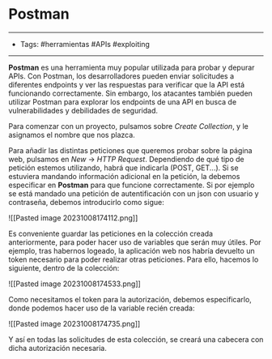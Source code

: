 # Postman

***

* Tags: #herramientas #APIs #exploiting

***

**Postman** es una herramienta muy popular utilizada para probar y depurar APIs. Con Postman, los desarrolladores pueden enviar solicitudes a diferentes endpoints y ver las respuestas para verificar que la API está funcionando correctamente. Sin embargo, los atacantes también pueden utilizar Postman para explorar los endpoints de una API en busca de vulnerabilidades y debilidades de seguridad.

Para comenzar con un proyecto, pulsamos sobre _Create Collection_, y le asignamos el nombre que nos plazca.

Para añadir las distintas peticiones que queremos probar sobre la página web, pulsamos en _New_ -> _HTTP Request_. Dependiendo de qué tipo de petición estemos utilizando, habrá que indicarla (POST, GET...). Si se estuviera mandando información adicional en la petición, la debemos especificar en **Postman** para que funcione correctamente. Si por ejemplo se está mandado una petición de autentificación con un json con usuario y contraseña, debemos introducirlo como sigue:

!\[\[Pasted image 20231008174112.png]]

Es conveniente guardar las peticiones en la colección creada anteriormente, para poder hacer uso de variables que serán muy útiles. Por ejemplo, tras habernos logeado, la aplicación web nos habría devuelto un token necesario para poder realizar otras peticiones. Para ello, hacemos lo siguiente, dentro de la colección:

!\[\[Pasted image 20231008174533.png]]

Como necesitamos el token para la autorización, debemos especificarlo, donde podemos hacer uso de la variable recién creada:

!\[\[Pasted image 20231008174735.png]]

Y así en todas las solicitudes de esta colección, se creará una cabecera con dicha autorización necesaria.
